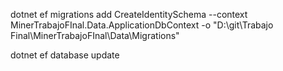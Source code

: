dotnet ef migrations add CreateIdentitySchema --context MinerTrabajoFInal.Data.ApplicationDbContext -o "D:\git\Trabajo  Final\MinerTrabajoFInal\Data\Migrations"

dotnet ef database update